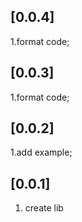 ## [0.0.4]
  1.format code;
## [0.0.3]
  1.format code;
## [0.0.2]
  1.add example;
## [0.0.1]
  1. create lib

